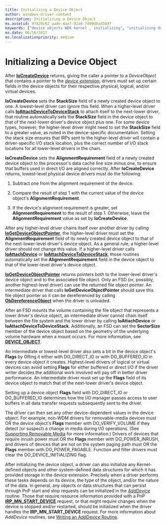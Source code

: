 ```yaml
---
title: Initializing a Device Object
author: windows-driver-content
description: Initializing a Device Object
ms.assetid: 97820c62-aade-4ae7-92a6-7490d0ad5697
keywords: ["device objects WDK kernel , initializing", "initializing device objects"]
ms.date: 06/16/2017
ms.localizationpriority: medium
---
```


# Initializing a Device Object





After [**IoCreateDevice**](https://msdn.microsoft.com/library/windows/hardware/ff548397) returns, giving the caller a pointer to a *DeviceObject* that contains a pointer to the [*device extension*](device-extensions.md), drivers must set up certain fields in the device objects for their respective physical, logical, and/or virtual devices.

**IoCreateDevice** sets the **StackSize** field of a newly created device object to one. A lowest-level driver can ignore this field. When a higher-level driver calls [**IoAttachDeviceToDeviceStack**](https://msdn.microsoft.com/library/windows/hardware/ff548300) to attach itself to the next-lower driver, that routine automatically sets the **StackSize** field in the device object to that of the next-lower driver's device object plus one. For some device types, however, the higher-level driver might need to set the **StackSize** field to a greater value, as noted in the device-specific documentation. Setting the stack size ensures that IRPs sent to the higher-level driver will contain a driver-specific I/O stack location, plus the correct number of I/O stack locations for all lower-level drivers in the chain.

**IoCreateDevice** sets the **AlignmentRequirement** field of a newly created device object to the processor's data cache line size minus one, to ensure that buffers used in direct I/O are aligned correctly. After **IoCreateDevice** returns, lowest-level physical device drivers must do the following:

1.  Subtract one from the alignment requirement of the device.

2.  Compare the result of step 1 with the current value of the device object's **AlignmentRequirement**.

3.  If the device's alignment requirement is greater, set **AlignmentRequirement** to the result of step 1. Otherwise, leave the **AlignmentRequirement** value as set by **IoCreateDevice**.

After any higher-level driver chains itself over another driver by calling [**IoGetDeviceObjectPointer**](https://msdn.microsoft.com/library/windows/hardware/ff549198), the higher-level driver must set the **AlignmentRequirement** field of its newly created device object to that of the next-lower-level driver's device object. As a general rule, a higher-level driver should not change this value. If a higher-level driver calls [**IoAttachDevice**](https://msdn.microsoft.com/library/windows/hardware/ff548294) or [**IoAttachDeviceToDeviceStack**](https://msdn.microsoft.com/library/windows/hardware/ff548300), those routines automatically set the **AlignmentRequirement** field in the device object to that of the lower-level driver's device object.

[**IoGetDeviceObjectPointer**](https://msdn.microsoft.com/library/windows/hardware/ff549198) returns pointers both to the lower-level driver's device object and to the associated file object. Only an FSD (or, possibly, another highest-level driver) can use the returned file object pointer. An intermediate driver that calls **IoGetDeviceObjectPointer** should save this file object pointer so it can be dereferenced by calling [**ObDereferenceObject**](https://msdn.microsoft.com/library/windows/hardware/ff557724) when the driver is unloaded.

After an FSD mounts the volume containing the file object that represents a lower driver's device object, an intermediate driver cannot chain itself between the file system and the lower driver by calling **IoAttachDevice** or **IoAttachDeviceToDeviceStack**. Additionally, an FSD can set the **SectorSize** member of the device object based on the geometry of the underlying volume hardware when a mount occurs. For more information, see [**DEVICE\_OBJECT**](https://msdn.microsoft.com/library/windows/hardware/ff543147).

An intermediate or lowest-level driver also sets a bit in the device object's **Flags** by ORing it either with DO\_DIRECT\_IO or with DO\_BUFFERED\_IO in every device object it creates. Highest-level drivers of logical or virtual devices can avoid setting **Flags** for either buffered or direct I/O if the driver writer decides the additional work involved will pay off in better driver performance. An intermediate driver must set up the **Flags** field of its device object to match that of the next-lower driver's device object.

Setting up a device object **Flags** field with DO\_DIRECT\_IO or DO\_BUFFERED\_IO determines how the I/O manager passes access to user buffers in all data transfer requests subsequently sent to the driver.

The driver can then set any other device-dependent values in the device object. For example, non-WDM drivers for removable-media devices must OR the device object's **Flags** member with DO\_VERIFY\_VOLUME if they detect (or suspect) a change in media during I/O operations. (See [Supporting Removable Media](supporting-removable-media.md) for more information.) Drivers of devices that require inrush power must OR the **Flags** member with DO\_POWER\_INRUSH, and drivers of devices that are not on the system paging path must OR the **Flags** member with DO\_POWER\_PAGABLE. Function and filter drivers must clear the DO\_DEVICE\_INITIALIZING flag.

After initializing the device object, a driver can also initialize any Kernel-defined objects and other system-defined data structures for which it has provided storage in the device extension. Precisely when a driver performs these tasks depends on its device, the type of the object, and/or the nature of the data. In general, any objects or data structures that can persist through PnP start and stop requests can be initialized in the [*AddDevice*](https://msdn.microsoft.com/library/windows/hardware/ff540521) routine. Those that require resource information provided with a PnP [**IRP\_MN\_START\_DEVICE**](https://msdn.microsoft.com/library/windows/hardware/ff551749) request, or that might require changes when the device is stopped and/or restarted, should be initialized when the driver handles the **IRP\_MN\_START\_DEVICE** request. For more information about *AddDevice* routines, see [Writing an AddDevice Routine](writing-an-adddevice-routine.md).

 

 




